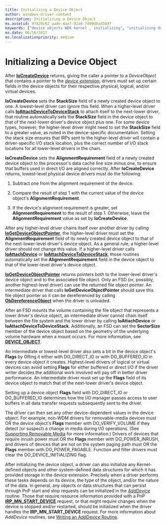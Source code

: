 ```yaml
---
title: Initializing a Device Object
author: windows-driver-content
description: Initializing a Device Object
ms.assetid: 97820c62-aade-4ae7-92a6-7490d0ad5697
keywords: ["device objects WDK kernel , initializing", "initializing device objects"]
ms.date: 06/16/2017
ms.localizationpriority: medium
---
```


# Initializing a Device Object





After [**IoCreateDevice**](https://msdn.microsoft.com/library/windows/hardware/ff548397) returns, giving the caller a pointer to a *DeviceObject* that contains a pointer to the [*device extension*](device-extensions.md), drivers must set up certain fields in the device objects for their respective physical, logical, and/or virtual devices.

**IoCreateDevice** sets the **StackSize** field of a newly created device object to one. A lowest-level driver can ignore this field. When a higher-level driver calls [**IoAttachDeviceToDeviceStack**](https://msdn.microsoft.com/library/windows/hardware/ff548300) to attach itself to the next-lower driver, that routine automatically sets the **StackSize** field in the device object to that of the next-lower driver's device object plus one. For some device types, however, the higher-level driver might need to set the **StackSize** field to a greater value, as noted in the device-specific documentation. Setting the stack size ensures that IRPs sent to the higher-level driver will contain a driver-specific I/O stack location, plus the correct number of I/O stack locations for all lower-level drivers in the chain.

**IoCreateDevice** sets the **AlignmentRequirement** field of a newly created device object to the processor's data cache line size minus one, to ensure that buffers used in direct I/O are aligned correctly. After **IoCreateDevice** returns, lowest-level physical device drivers must do the following:

1.  Subtract one from the alignment requirement of the device.

2.  Compare the result of step 1 with the current value of the device object's **AlignmentRequirement**.

3.  If the device's alignment requirement is greater, set **AlignmentRequirement** to the result of step 1. Otherwise, leave the **AlignmentRequirement** value as set by **IoCreateDevice**.

After any higher-level driver chains itself over another driver by calling [**IoGetDeviceObjectPointer**](https://msdn.microsoft.com/library/windows/hardware/ff549198), the higher-level driver must set the **AlignmentRequirement** field of its newly created device object to that of the next-lower-level driver's device object. As a general rule, a higher-level driver should not change this value. If a higher-level driver calls [**IoAttachDevice**](https://msdn.microsoft.com/library/windows/hardware/ff548294) or [**IoAttachDeviceToDeviceStack**](https://msdn.microsoft.com/library/windows/hardware/ff548300), those routines automatically set the **AlignmentRequirement** field in the device object to that of the lower-level driver's device object.

[**IoGetDeviceObjectPointer**](https://msdn.microsoft.com/library/windows/hardware/ff549198) returns pointers both to the lower-level driver's device object and to the associated file object. Only an FSD (or, possibly, another highest-level driver) can use the returned file object pointer. An intermediate driver that calls **IoGetDeviceObjectPointer** should save this file object pointer so it can be dereferenced by calling [**ObDereferenceObject**](https://msdn.microsoft.com/library/windows/hardware/ff557724) when the driver is unloaded.

After an FSD mounts the volume containing the file object that represents a lower driver's device object, an intermediate driver cannot chain itself between the file system and the lower driver by calling **IoAttachDevice** or **IoAttachDeviceToDeviceStack**. Additionally, an FSD can set the **SectorSize** member of the device object based on the geometry of the underlying volume hardware when a mount occurs. For more information, see [**DEVICE\_OBJECT**](https://msdn.microsoft.com/library/windows/hardware/ff543147).

An intermediate or lowest-level driver also sets a bit in the device object's **Flags** by ORing it either with DO\_DIRECT\_IO or with DO\_BUFFERED\_IO in every device object it creates. Highest-level drivers of logical or virtual devices can avoid setting **Flags** for either buffered or direct I/O if the driver writer decides the additional work involved will pay off in better driver performance. An intermediate driver must set up the **Flags** field of its device object to match that of the next-lower driver's device object.

Setting up a device object **Flags** field with DO\_DIRECT\_IO or DO\_BUFFERED\_IO determines how the I/O manager passes access to user buffers in all data transfer requests subsequently sent to the driver.

The driver can then set any other device-dependent values in the device object. For example, non-WDM drivers for removable-media devices must OR the device object's **Flags** member with DO\_VERIFY\_VOLUME if they detect (or suspect) a change in media during I/O operations. (See [Supporting Removable Media](supporting-removable-media.md) for more information.) Drivers of devices that require inrush power must OR the **Flags** member with DO\_POWER\_INRUSH, and drivers of devices that are not on the system paging path must OR the **Flags** member with DO\_POWER\_PAGABLE. Function and filter drivers must clear the DO\_DEVICE\_INITIALIZING flag.

After initializing the device object, a driver can also initialize any Kernel-defined objects and other system-defined data structures for which it has provided storage in the device extension. Precisely when a driver performs these tasks depends on its device, the type of the object, and/or the nature of the data. In general, any objects or data structures that can persist through PnP start and stop requests can be initialized in the [*AddDevice*](https://msdn.microsoft.com/library/windows/hardware/ff540521) routine. Those that require resource information provided with a PnP [**IRP\_MN\_START\_DEVICE**](https://msdn.microsoft.com/library/windows/hardware/ff551749) request, or that might require changes when the device is stopped and/or restarted, should be initialized when the driver handles the **IRP\_MN\_START\_DEVICE** request. For more information about *AddDevice* routines, see [Writing an AddDevice Routine](writing-an-adddevice-routine.md).

 

 




